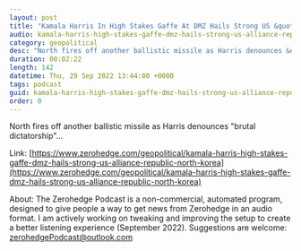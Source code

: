 ```yaml
---
layout: post
title: "Kamala Harris In High Stakes Gaffe At DMZ Hails Strong US &quot;Alliance With Republic Of North Korea&quot;"
audio: kamala-harris-high-stakes-gaffe-dmz-hails-strong-us-alliance-republic-north-korea-0
category: geopolitical
desc: "North fires off another ballistic missile as Harris denounces &quot;brutal dictatorship&quot;..."
duration: 00:02:22
length: 142
datetime: Thu, 29 Sep 2022 13:44:00 +0000
tags: podcast
guid: kamala-harris-high-stakes-gaffe-dmz-hails-strong-us-alliance-republic-north-korea-0
order: 0
---
```

North fires off another ballistic missile as Harris denounces &quot;brutal dictatorship&quot;...

Link: [https://www.zerohedge.com/geopolitical/kamala-harris-high-stakes-gaffe-dmz-hails-strong-us-alliance-republic-north-korea](https://www.zerohedge.com/geopolitical/kamala-harris-high-stakes-gaffe-dmz-hails-strong-us-alliance-republic-north-korea)

About: The Zerohedge Podcast is a non-commercial, automated program, designed to give people a way to get news from Zerohedge in an audio format.  I am actively working on tweaking and improving the setup to create a better listening experience (September 2022).  Suggestions are welcome: [zerohedgePodcast@outlook.com](mailto:zerohedgePodcast@outlook.com)